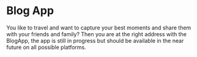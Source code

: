 # Blog App

You like to travel and want to capture your best moments and share them with your friends and family?
Then you are at the right address with the BlogApp, the app is still in progress but should be available in the near future on all possible platforms.
